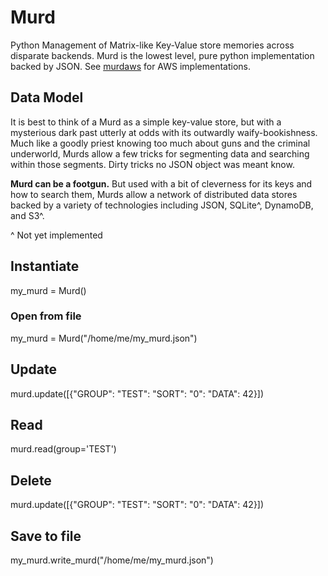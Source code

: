 # Murd
Python Management of Matrix-like Key-Value store memories across disparate backends. Murd is the lowest level, pure python implementation backed by JSON. See [murdaws](gitlab.com/musingsole/murdaws) for AWS implementations.

## Data Model

It is best to think of a Murd as a simple key-value store, but with a mysterious dark past utterly at odds with its outwardly waify-bookishness. Much like a goodly priest knowing too much about guns and the criminal underworld, Murds allow a few tricks for segmenting data and searching within those segments. Dirty tricks no JSON object was meant know.

**Murd can be a footgun.** But used with a bit of cleverness for its keys and how to search them, Murds allow a network of distributed data stores backed by a variety of technologies including JSON, SQLite^, DynamoDB, and S3^.

^ Not yet implemented 

## Instantiate

my_murd = Murd()

### Open from file

my_murd = Murd("/home/me/my_murd.json")

## Update

murd.update([{"GROUP": "TEST": "SORT": "0": "DATA": 42}])

## Read

murd.read(group='TEST')

## Delete

murd.update([{"GROUP": "TEST": "SORT": "0": "DATA": 42}])

## Save to file

my_murd.write_murd("/home/me/my_murd.json")
